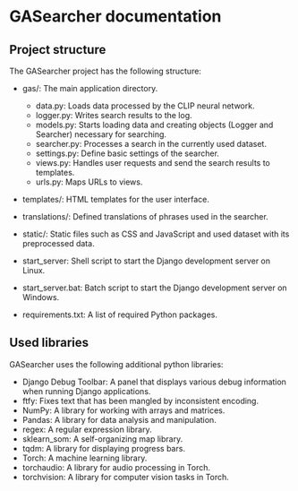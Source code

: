 # GASearcher documentation
## Project structure
The GASearcher project has the following structure:

* gas/: The main application directory.
  * data.py: Loads data processed by the CLIP neural network.
  * logger.py: Writes search results to the log.
  * models.py: Starts loading data and creating objects (Logger and Searcher) necessary for searching.
  * searcher.py: Processes a search in the currently used dataset.
  * settings.py: Define basic settings of the searcher.
  * views.py: Handles user requests and send the search results to templates.
  * urls.py: Maps URLs to views.
  
* templates/: HTML templates for the user interface.
* translations/: Defined translations of phrases used in the searcher.
* static/: Static files such as CSS and JavaScript and used dataset with its preprocessed data.
* start_server: Shell script to start the Django development server on Linux.
* start_server.bat: Batch script to start the Django development server on Windows.
* requirements.txt: A list of required Python packages.

## Used libraries
GASearcher uses the following additional python libraries:

* Django Debug Toolbar: A panel that displays various debug information when running Django applications. 
* ftfy: Fixes text that has been mangled by inconsistent encoding. 
* NumPy: A library for working with arrays and matrices. 
* Pandas: A library for data analysis and manipulation. 
* regex: A regular expression library. 
* sklearn_som: A self-organizing map library. 
* tqdm: A library for displaying progress bars. 
* Torch: A machine learning library. 
* torchaudio: A library for audio processing in Torch. 
* torchvision: A library for computer vision tasks in Torch.

